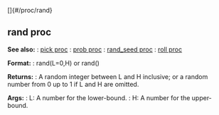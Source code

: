 []{#/proc/rand}
  ## rand proc
  **See also:**
  :   [pick proc](ref/proc/pick)
  :   [prob proc](ref/proc/prob)
  :   [rand_seed proc](ref/proc/rand_seed)
  :   [roll proc](ref/proc/roll)
  <!-- -->
  **Format:**
  :   rand(L=0,H) or rand()
  <!-- -->
  **Returns:**
  :   A random integer between L and H inclusive; or a random number from
      0 up to 1 if L and H are omitted.
  <!-- -->
  **Args:**
  :   L: A number for the lower-bound.
  :   H: A number for the upper-bound.